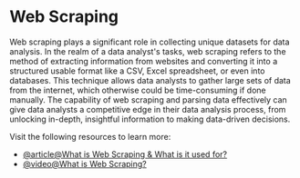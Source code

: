 # Web Scraping

Web scraping plays a significant role in collecting unique datasets for data analysis. In the realm of a data analyst's tasks, web scraping refers to the method of extracting information from websites and converting it into a structured usable format like a CSV, Excel spreadsheet, or even into databases. This technique allows data analysts to gather large sets of data from the internet, which otherwise could be time-consuming if done manually. The capability of web scraping and parsing data effectively can give data analysts a competitive edge in their data analysis process, from unlocking in-depth, insightful information to making data-driven decisions.

Visit the following resources to learn more:

- [@article@What is Web Scraping & What is it used for?](https://www.parsehub.com/blog/what-is-web-scraping/)
- [@video@What is Web Scraping?](https://www.youtube.com/watch?v=dlj_QL-ENJM)